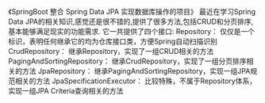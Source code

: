 《SpringBoot 整合 Spring Data JPA 实现数据库操作的项目》
最近在学习Spring Data JPA的相关知识,感觉还是很不错的,提供了很多方法,包括CRUD和分页排序,基本能够满足现实的功能需求.
它一共提供了四个接口:
 Repository： 仅仅是一个标识，表明任何继承它的均为仓库接口类，方便Spring自动扫描识别
 CrudRepository： 继承Repository，实现了一组CRUD相关的方法
 PagingAndSortingRepository： 继承CrudRepository，实现了一组分页排序相关的方法
 JpaRepository： 继承PagingAndSortingRepository，实现一组JPA规范相关的方法
 JpaSpecificationExecutor： 比较特殊，不属于Repository体系，实现一组JPA Criteria查询相关的方法
